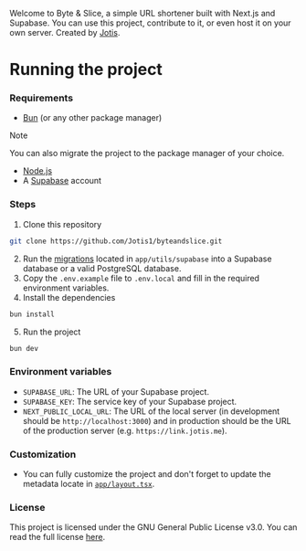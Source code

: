 Welcome to Byte & Slice, a simple URL shortener built with Next.js and Supabase. You can use this project, contribute to it, or even host it on your own server. Created by [Jotis](https://jotis.me).
# Running the project
### Requirements
- [Bun](https://bun.sh) (or any other package manager)
> [!NOTE]
> You can also migrate the project to the package manager of your choice.
- [Node.js](https://nodejs.org)
- A [Supabase](https://supabase.com) account

### Steps
1. Clone this repository
```sh
git clone https://github.com/Jotis1/byteandslice.git
```
2. Run the [migrations](./app/utils/supabase/migration.sql) located in `app/utils/supabase` into a Supabase database or a valid PostgreSQL database.
3. Copy the `.env.example` file to `.env.local` and fill in the required environment variables.
4. Install the dependencies
```sh
bun install
```
5. Run the project
```sh
bun dev
```

### Environment variables
- `SUPABASE_URL`: The URL of your Supabase project.
- `SUPABASE_KEY`: The service key of your Supabase project.
- `NEXT_PUBLIC_LOCAL_URL`: The URL of the local server (in development should be `http://localhost:3000`) and in production should be the URL of the production server (e.g. `https://link.jotis.me`).

### Customization
- You can fully customize the project and don't forget to update the metadata locate in [`app/layout.tsx`](./app/layout.tsx).

### License
This project is licensed under the GNU General Public License v3.0. You can read the full license [here](./LICENSE).